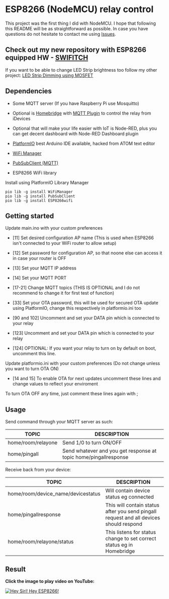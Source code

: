 # ESP8266 (NodeMCU) relay control

This project was the first thing I did with NodeMCU. I hope that following this README will be as straightforward as possible. In case you have questions do not hesitate to contact me using [Issues](https://github.com/ArnieX/esp8266_relay_mqtt/issues).

## Check out my new repository with ESP8266 equipped HW - [SWIFITCH](https://github.com/ArnieX/swifitch)

If you want to be able to change LED Strip brightness too follow my other project: [LED Strip Dimming using MOSFET](https://github.com/ArnieX/esp8266_dimmer_mqtt)

## Dependencies
- Some MQTT server (If you have Raspberry Pi use Mosquitto)
- Optional is [Homebridge](https://github.com/nfarina/homebridge) with [MQTT Plugin](https://github.com/cflurin/homebridge-mqtt) to control the relay from iDevices
- Optional that will make your life easier with IoT is Node-RED, plus you can get decent dashboard with Node-RED Dashboard plugin
- [PlatformIO](https://github.com/platformio/platformio) best Arduino IDE available, hacked from ATOM text editor

- [WiFi Manager](https://github.com/tzapu/WiFiManager)
- [PubSubClient (MQTT)](https://github.com/knolleary/pubsubclient)
- ESP8266 WiFi library

Install using PlatformIO Library Manager

```
pio lib -g install WiFiManager
pio lib -g install PubSubClient
pio lib -g install ESP8266wifi
```

## Getting started

Update main.ino with your custom preferences

- [11] Set desired configuration AP name (This is used when ESP8266 isn't connected to your WiFi router to allow setup)
- [12] Set password for configuration AP, so that noone else can access it in case your router is OFF
- [13] Set your MQTT IP address
- [14] Set your MQTT PORT

- [17-21] Change MQTT topics (THIS IS OPTIONAL and I do not recommend to change it for first test of function)

- [33] Set your OTA password, this will be used for secured OTA update using PlatformIO, change this respectively in platformio.ini too

- [90 and 102] Uncomment and set your DATA pin which is connected to your relay

- [123] Uncomment and set your DATA pin which is connected to your relay
- [124] OPTIONAL: If you want your relay to turn on by default on boot, uncomment this line.

Update platformio.ini with your custom preferences (Do not change unless you want to turn OTA ON)

- [14 and 15] To enable OTA for next updates uncomment these lines and change values to reflect your enviroment

To turn OTA OFF any time, just comment these lines again with ;

## Usage

Send command through your MQTT server as such:

|TOPIC|DESCRIPTION|
|---|---|
|home/room/relayone|Send 1/0 to turn ON/OFF|
|home/pingall|Send whatever and you get response at topic home/pingallresponse|

Receive back from your device:

|TOPIC|DESCRIPTION|
|---|---|
|home/room/device_name/devicestatus|Will contain device status eg connected|
|home/pingallresponse|This will contain status after you send pingall request and all devices should respond|
|home/room/relayone/status|This listens for status change to set correct status eg in Homebridge|

## Result

**Click the image to play video on YouTube:**

[![Hey Siri! Hey ESP8266!](http://img.youtube.com/vi/LSd6auz77bI/0.jpg)](https://www.youtube.com/watch?v=LSd6auz77bI)
